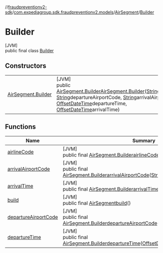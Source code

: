 //[fraudpreventionv2-sdk](../../../../index.md)/[com.expediagroup.sdk.fraudpreventionv2.models](../../index.md)/[AirSegment](../index.md)/[Builder](index.md)

# Builder

[JVM]\
public final class [Builder](index.md)

## Constructors

| | |
|---|---|
| [AirSegment.Builder](-air-segment.-builder.md) | [JVM]<br>public [AirSegment.Builder](index.md)[AirSegment.Builder](-air-segment.-builder.md)([String](https://docs.oracle.com/javase/8/docs/api/java/lang/String.html)airlineCode, [String](https://docs.oracle.com/javase/8/docs/api/java/lang/String.html)departureAirportCode, [String](https://docs.oracle.com/javase/8/docs/api/java/lang/String.html)arrivalAirportCode, [OffsetDateTime](https://docs.oracle.com/javase/8/docs/api/java/time/OffsetDateTime.html)departureTime, [OffsetDateTime](https://docs.oracle.com/javase/8/docs/api/java/time/OffsetDateTime.html)arrivalTime) |

## Functions

| Name | Summary |
|---|---|
| [airlineCode](airline-code.md) | [JVM]<br>public final [AirSegment.Builder](index.md)[airlineCode](airline-code.md)([String](https://docs.oracle.com/javase/8/docs/api/java/lang/String.html)airlineCode) |
| [arrivalAirportCode](arrival-airport-code.md) | [JVM]<br>public final [AirSegment.Builder](index.md)[arrivalAirportCode](arrival-airport-code.md)([String](https://docs.oracle.com/javase/8/docs/api/java/lang/String.html)arrivalAirportCode) |
| [arrivalTime](arrival-time.md) | [JVM]<br>public final [AirSegment.Builder](index.md)[arrivalTime](arrival-time.md)([OffsetDateTime](https://docs.oracle.com/javase/8/docs/api/java/time/OffsetDateTime.html)arrivalTime) |
| [build](build.md) | [JVM]<br>public final [AirSegment](../index.md)[build](build.md)() |
| [departureAirportCode](departure-airport-code.md) | [JVM]<br>public final [AirSegment.Builder](index.md)[departureAirportCode](departure-airport-code.md)([String](https://docs.oracle.com/javase/8/docs/api/java/lang/String.html)departureAirportCode) |
| [departureTime](departure-time.md) | [JVM]<br>public final [AirSegment.Builder](index.md)[departureTime](departure-time.md)([OffsetDateTime](https://docs.oracle.com/javase/8/docs/api/java/time/OffsetDateTime.html)departureTime) |
